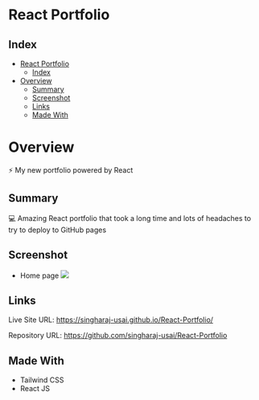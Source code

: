 # React Portfolio

## Index
- [React Portfolio](#react-portfolio)
  - [Index](#index)
- [Overview](#overview)
  - [Summary](#summary)
  - [Screenshot](#screenshot)
  - [Links](#links)
  - [Made With](#made-with)

# Overview

⚡ My new portfolio powered by React

## Summary

💻 Amazing React portfolio that took a long time and lots of headaches to try to deploy to GitHub pages

## Screenshot
* Home page
![](././src/../my-app/src/images/1.png)

## Links

Live Site URL: https://singharaj-usai.github.io/React-Portfolio/

Repository URL: https://github.com/singharaj-usai/React-Portfolio

## Made With

* Tailwind CSS
* React JS
